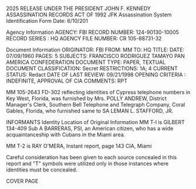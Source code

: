 2025 RELEASE UNDER THE PRESIDENT JOHN F. KENNEDY ASSASSINATION RECORDS ACT OF 1992
JFK Assassination System
Identification Form
Date: 6/10/201

Agency Information
AGENCY: FBI
RECORD NUMBER: 124-90130-10005
RECORD SERIES : HQ
AGENCY FILE NUMBER: CR 105-88731-32

Document Information
ORIGINATOR: FBI
FROM: MM
TO: HQ
TITLE: 
DATE: 07/09/1960
PAGES: 5
SUBJECTS: FRANCISCO RODRIGUEZ TAMAYO
PAN AMERICA CONFEDERATION
DOCUMENT TYPE: PAPER, TEXTUAL DOCUMENT
CLASSIFICATION: Secret
RESTRICTIONS: 1A; 4
CURRENT STATUS: Redact
DATE OF LAST REVIEW: 09/21/1998
OPENING CRITERIA : INDEFINITE, APPROVAL OF CIA
COMMENTS: RPT

MM 105-2643
FD-302 reflecting identities of Cypress
telephone numbers in Key West, Florida, was furnished
by Mrs. POLLY ANDREW, District Manager's Clerk, Southern
Bell Telephone and Telegraph Company, Coral Gables,
Florida, who furnished same to SA LEMAN L. STAFFORD, JR.

INFORMANTS
Identity Location of Original Information
MM T-l is GILBERT 134-409 Sub A
BARRERAS, PSI, an
American citizen,
who has a wide
acquaintanceship
with Cubans in the
Miami area.

MM T-2 is RAY O'MERA, Instant report, page 143
CIA, Miami

Careful consideration has been given to each
source concealed in this report and "T" symbols were
utilized only in those instances where identities must
be concealed.

COVER PAGE
